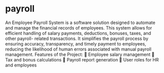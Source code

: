 # payroll
An Employee Payroll System is a software solution designed to automate and
manage the financial records of employees. This system allows for efficient
handling of salary payments, deductions, bonuses, taxes, and other payroll-
related transactions. It simplifies the payroll process by ensuring accuracy,
transparency, and timely payment to employees, reducing the likelihood of
human errors associated with manual payroll management.
Features of the Project:
 Employee salary management
 Tax and bonus calculations
 Payroll report generation
 User roles for HR and employees
